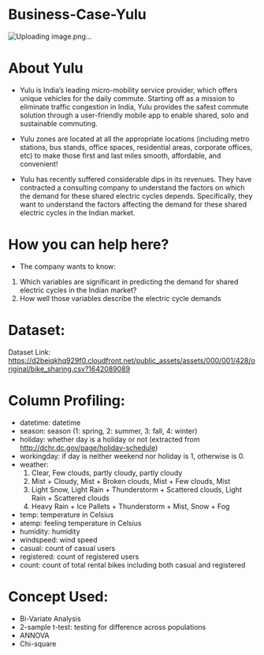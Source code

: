 # Business-Case-Yulu
![Uploading image.png…]()

# About Yulu

* Yulu is India’s leading micro-mobility service provider, which offers unique vehicles for the daily commute. Starting off as a mission to eliminate traffic congestion in India, Yulu provides the safest commute solution through a user-friendly mobile app to enable shared, solo and sustainable commuting.

* Yulu zones are located at all the appropriate locations (including metro stations, bus stands, office spaces, residential areas, corporate offices, etc) to make those first and last miles smooth, affordable, and convenient!

* Yulu has recently suffered considerable dips in its revenues. They have contracted a consulting company to understand the factors on which the demand for these shared electric cycles depends. Specifically, they want to understand the factors affecting the demand for these shared electric cycles in the Indian market.

# How you can help here?

* The company wants to know:
  
1. Which variables are significant in predicting the demand for shared electric cycles in the Indian market?
2. How well those variables describe the electric cycle demands

# Dataset:
Dataset Link: https://d2beiqkhq929f0.cloudfront.net/public_assets/assets/000/001/428/original/bike_sharing.csv?1642089089

# Column Profiling:

* datetime: datetime
* season: season (1: spring, 2: summer, 3: fall, 4: winter)
* holiday: whether day is a holiday or not (extracted from http://dchr.dc.gov/page/holiday-schedule)
* workingday: if day is neither weekend nor holiday is 1, otherwise is 0.
* weather:
  1. Clear, Few clouds, partly cloudy, partly cloudy
  2. Mist + Cloudy, Mist + Broken clouds, Mist + Few clouds, Mist
  3. Light Snow, Light Rain + Thunderstorm + Scattered clouds, Light Rain + Scattered clouds
  4. Heavy Rain + Ice Pallets + Thunderstorm + Mist, Snow + Fog
* temp: temperature in Celsius
* atemp: feeling temperature in Celsius
* humidity: humidity
* windspeed: wind speed
* casual: count of casual users
* registered: count of registered users
* count: count of total rental bikes including both casual and registered

# Concept Used:

* Bi-Variate Analysis
* 2-sample t-test: testing for difference across populations
* ANNOVA
* Chi-square
